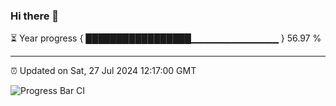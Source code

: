### Hi there 👋

⏳ Year progress { █████████████████▁▁▁▁▁▁▁▁▁▁▁▁▁ } 56.97 %

---

⏰ Updated on Sat, 27 Jul 2024 12:17:00 GMT

![Progress Bar CI](https://github.com/Shyam-Makwana/GitHub-Actions-Demo/workflows/Progress%20Bar%20CI/badge.svg)
